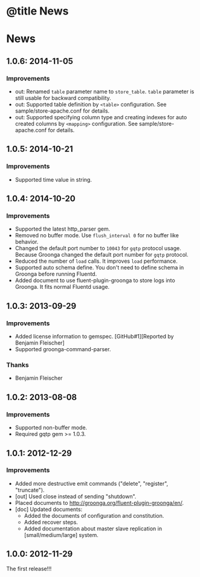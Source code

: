 # @title News

# News

## 1.0.6: 2014-11-05

### Improvements

* out: Renamed `table` parameter name to `store_table`.
  `table` parameter is still usable for backward compatibility.
* out: Supported table definition by `<table>` configuration.
  See sample/store-apache.conf for details.
* out: Supported specifying column type and creating indexes for auto
  created columns by `<mapping>` configuration.
  See sample/store-apache.conf for details.

## 1.0.5: 2014-10-21

### Improvements

* Supported time value in string.

## 1.0.4: 2014-10-20

### Improvements

* Supported the latest http_parser gem.
* Removed no buffer mode. Use `flush_interval 0` for no buffer like
  behavior.
* Changed the default port number to `10043` for `gqtp` protocol usage.
  Because Groonga changed the default port number for `gqtp` protocol.
* Reduced the number of `load` calls. It improves `load` performance.
* Supported auto schema define. You don't need to define schema in Groonga
  before running Fluentd.
* Added document to use fluent-plugin-groonga to store logs into Groonga.
  It fits normal Fluentd usage.

## 1.0.3: 2013-09-29

### Improvements

* Added license information to gemspec.
  [GitHub#1][Reported by Benjamin Fleischer]
* Supported groonga-command-parser.

### Thanks

* Benjamin Fleischer

## 1.0.2: 2013-08-08

### Improvements

* Supported non-buffer mode.
* Required gqtp gem >= 1.0.3.

## 1.0.1: 2012-12-29

### Improvements

* Added more destructive emit commands ("delete", "register", "truncate").
* [out] Used close instead of sending "shutdown".
* Placed documents to http://groonga.org/fluent-plugin-groonga/en/.
* [doc] Updated documents:
  * Added the documents of configuration and constitution.
  * Added recover steps.
  * Added documentation about master slave replication in
    [small/medium/large] system.

## 1.0.0: 2012-11-29

The first release!!!
